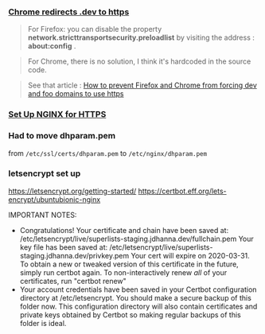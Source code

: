 ### [Chrome redirects .dev to https](https://stackoverflow.com/questions/47768289/chrome-redirects-dev-to-https)
> For Firefox: you can disable the property **network.stricttransportsecurity.preloadlist** by visiting the address : **about:config** .

> For Chrome, there is no solution, I think it's hardcoded in the source code.

 > See that article : [How to prevent Firefox and Chrome from forcing dev and foo domains to use https](https://tutoref.com/how-to-prevent-firefox-and-chrome-from-forcing-dev-and-foo-domains-to-use-https/)

### [Set Up NGINX for HTTPS](https://www.digitalocean.com/community/tutorials/how-to-create-a-self-signed-ssl-certificate-for-nginx-in-ubuntu-18-04)

### Had to move dhparam.pem
from `/etc/ssl/certs/dhparam.pem` to `/etc/nginx/dhparam.pem`

### letsencrypt set up
https://letsencrypt.org/getting-started/
https://certbot.eff.org/lets-encrypt/ubuntubionic-nginx

IMPORTANT NOTES:
 - Congratulations! Your certificate and chain have been saved at:
   /etc/letsencrypt/live/superlists-staging.jdhanna.dev/fullchain.pem
   Your key file has been saved at:
   /etc/letsencrypt/live/superlists-staging.jdhanna.dev/privkey.pem
   Your cert will expire on 2020-03-31. To obtain a new or tweaked
   version of this certificate in the future, simply run certbot
   again. To non-interactively renew *all* of your certificates, run
   "certbot renew"
 - Your account credentials have been saved in your Certbot
   configuration directory at /etc/letsencrypt. You should make a
   secure backup of this folder now. This configuration directory will
   also contain certificates and private keys obtained by Certbot so
   making regular backups of this folder is ideal.
<!--stackedit_data:
eyJoaXN0b3J5IjpbLTEwMDM4MzQ4NDcsLTE1MTYyMDU0NSwxND
gyMjY4MTE1LC0yMDcwNzg4Njg5LDQ1NjQwNzE0MywtNTkxMjk0
NDQyXX0=
-->